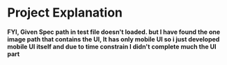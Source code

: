 # Project Explanation

**FYI, Given Spec path in test file doesn't loaded. but I have found the one image path that contains the UI, It has only mobile UI so i just developed mobile UI itself and due to time constrain I didn't complete much the UI part**

